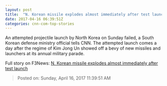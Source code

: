 ```yaml
---
layout: post
title:  "N. Korean missile explodes almost immediately after test launch"
date: 2017-04-16 06:39:51Z
categories: cnn-com-top-stories
---
```


An attempted projectile launch by North Korea on Sunday failed, a South Korean defense ministry official tells CNN. The attempted launch comes a day after the regime of Kim Jong Un showed off a bevy of new missiles and launchers at its annual military parade.


Full story on F3News: [N. Korean missile explodes almost immediately after test launch](http://www.f3nws.com/n/4gYHcH)

> Posted on: Sunday, April 16, 2017 11:39:51 AM
